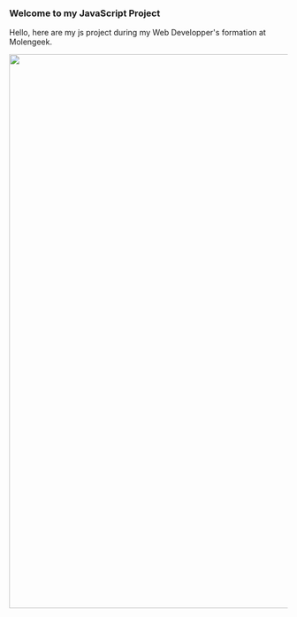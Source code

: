 ### Welcome to my JavaScript Project

Hello, here are my js project during my Web Developper's formation at Molengeek. 



<img src='./presentation/projectJS.jpg' style='width:1000px; height: 1000px;' alt="">
                                                                                                                   
                                                                                          
